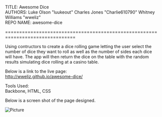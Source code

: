 TITLE:     Awesome Dice<br>
AUTHORS:   Luke Olson         "luukeout"
           Charles Jones      "Charlie610790"
           Whitney Williams   "wweliz"<br>
REPO NAME: awesome-dice<br>

===============================================================================

Using contructors to create a dice rolling game letting the user select the number of dice they want to roll as well as the number of sides each dice will have.  The app will then return the dice on the table with the random results simulating dice rolling at a casino table.  

Below is a link to the live page:<BR>
http://wweliz.github.io/awesome-dice/

Tools Used:<BR>
Backbone, HTML, CSS<BR>

Below is a screen shot of the page designed.<BR>

![Picture](https://cloud.githubusercontent.com/assets/7440065/3524935/7241666c-076e-11e4-978f-6615c5b2eb69.png)
